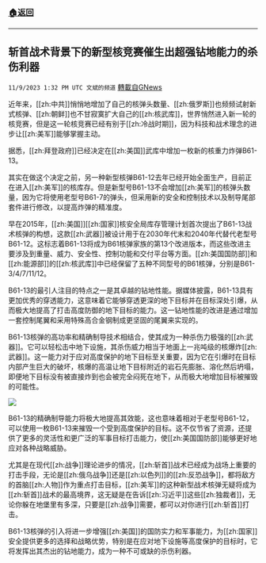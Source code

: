 ###  [:house:返回](README.md)
---


## 斩首战术背景下的新型核竞赛催生出超强钻地能力的杀伤利器
`11/9/2023 1:32 PM UTC 文斌的频道` [轉載自GNews](https://gnews.org/articles/1949590)

近年来，[[zh:中共]]悄悄地增加了自己的核弹头数量、[[zh:俄罗斯]]也频频试射新式核弹、[[zh:朝鲜]]也不甘寂寞扩大自己的[[zh:核武库]]，世界悄然进入新一轮的核竞赛，但是这一轮核竞赛已经有别于[[zh:冷战时期]]，因为科技和战术理念的进步让[[zh:美军]]能够掌握主动。

据悉，[[zh:拜登政府]]已经决定在[[zh:美国]]武库中增加一枚新的核重力炸弹B61-13。

其实在做这个决定之前，另一种新型核弹B61-12去年已经开始全面生产，目前正在进入[[zh:美军]]的核库存。但是新型号B61-13不会增加[[zh:美军]]的核弹头数量，因为它将使用老型号B61-7的弹头，但采用新的安全和控制技术以及制导尾部套件进行修改，以提高炸弹的精准度。

早在2015年，[[zh:美国]][[zh:国家]]核安全局库存管理计划首次提出了B61-13战术核弹的构想，这款[[zh:武器]]被设计用于在2030年代末和2040年代替代老型号B61-12。这标志着B61-13将成为B61核弹家族的第13个改进版本，而这些改进主要涉及到重量、威力、安全性、控制功能和交付平台等方面。[[zh:美国国防部]]和[[zh:能源部]]的[[zh:核武库]]中已经保留了五种不同型号的B61核弹，分别是B61-3/4/7/11/12。

B61-13的最引人注目的特点之一是其卓越的钻地性能。据媒体披露，B61-13具有更加优秀的穿透能力，这意味着它能够穿透更深的地下目标并在目标深处引爆，从而极大地提高了打击高度防御的地下目标的能力。这一钻地性能的改进是通过增加一套控制尾翼和采用特殊高合金钢制成更坚固的尾翼来实现的。

B61-13核弹的高功率和精确制导技术相结合，使其成为一种杀伤力极强的[[zh:武器]]。它可以轻松击中地下设施，其杀伤威力相当于地面上一兆吨级的核爆炸[[zh:武器]]。这一能力对于应对高度保护的地下目标至关重要，因为它在引爆时在目标内部产生巨大的破坏，核爆的高温让地下目标附近的岩石先膨胀、溶化然后坍塌，即便地下目标没有被直接炸到也会被完全闷死在地下，从而极大地增加目标被摧毁的可能性。

![](ipfs://QmY4bn8met8MPHPp3LopWFJdTbXujjBHNrLxAR9ddCGtdk?.png)

B61-13的精确制导能力将极大地提高其效能，这也意味着相对于老型号B61-12，可以使用一枚B61-13来摧毁一个受到高度保护的目标。这不仅节省了资源，还提供了更多的灵活性和更广泛的军事目标打击能力，使[[zh:美国国防部]]能够更好地应对各种战略威胁。

尤其是在现代[[zh:战争]]理论进步的情况，[[zh:斩首]]战术已经成为战场上重要的打击手段，无论是[[zh:俄乌战争]]还是[[zh:以色列]]的[[zh:反恐战争]]，都将敌方的首脑[[zh:人物]]作为重点打击目标，[[zh:美军]]的这种新型战术核弹无疑将成为[[zh:斩首]]战术的最高境界，这无疑是在告诉[[zh:习近平]]这些[[zh:独裁者]]，无论你躲在地堡里有多深，只要是[[zh:战争]]需要，都可以对你进行[[zh:斩首]]打击。

B61-13核弹的引入将进一步增强[[zh:美国]]的国防实力和军事能力，为[[zh:国家]]安全提供更多的选择和战略优势，特别是在应对地下设施等高度保护的目标时，它将发挥出其杰出的钻地能力，成为一种不可或缺的杀伤利器。
